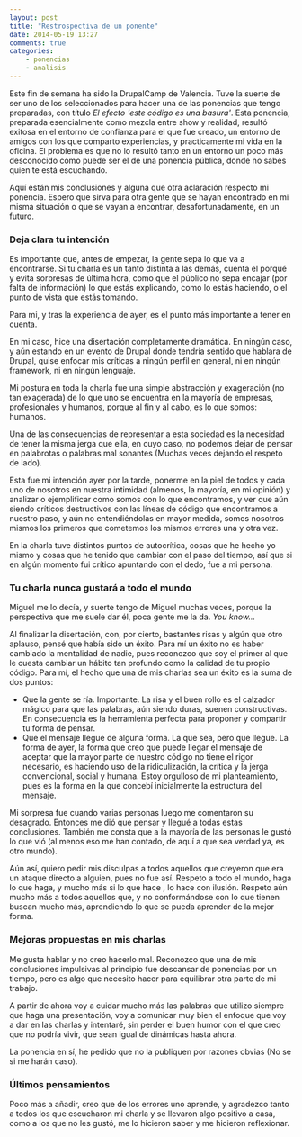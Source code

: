 ```yaml
---
layout: post
title: "Restrospectiva de un ponente"
date: 2014-05-19 13:27
comments: true
categories:
    - ponencias
    - analisis
---
```

Este fin de semana ha sido la DrupalCamp de Valencia. Tuve la suerte de ser uno
de los seleccionados para hacer una de las ponencias que tengo preparadas, con
título *El efecto 'este código es una basura'*. Esta ponencia, preparada
esencialmente como mezcla entre show y realidad, resultó exitosa en el entorno
de confianza para el que fue creado, un entorno de amigos con los que comparto
experiencias, y practicamente mi vida en la oficina. El problema es que no lo
resultó tanto en un entorno un poco más desconocido como puede ser el de una
ponencia pública, donde no sabes quien te está escuchando.

Aquí están mis conclusiones y alguna que otra aclaración respecto mi ponencia.
Espero que sirva para otra gente que se hayan encontrado en mi misma situación
o que se vayan a encontrar, desafortunadamente, en un futuro.

### Deja clara tu intención

Es importante que, antes de empezar, la gente sepa lo que va a encontrarse. Si
tu charla es un tanto distinta a las demás, cuenta el porqué y evita sorpresas
de última hora, como que el público no sepa encajar (por falta de información)
lo que estás explicando, como lo estás haciendo, o el punto de vista que estás
tomando.

Para mi, y tras la experiencia de ayer, es el punto más importante a tener en
cuenta.

En mi caso, hice una disertación completamente dramática. En ningún caso, y aún
estando en un evento de Drupal donde tendría sentido que hablara de Drupal,
quise enfocar mis críticas a ningún perfil en general, ni en ningún framework,
ni en ningún lenguaje.

Mi postura en toda la charla fue una simple abstracción y exageración (no tan
exagerada) de lo que uno se encuentra en la mayoría de empresas, profesionales
y humanos, porque al fin y al cabo, es lo que somos: humanos.

Una de las consecuencias de representar a esta sociedad es la necesidad de tener
la misma jerga que ella, en cuyo caso, no podemos dejar de pensar en palabrotas
o palabras mal sonantes (Muchas veces dejando el respeto de lado).

Esta fue mi intención ayer por la tarde, ponerme en la piel de todos y cada uno
de nosotros en nuestra intimidad (almenos, la mayoría, en mi opinión) y
analizar o ejemplificar como somos con lo que encontramos, y ver que aún siendo
críticos destructivos con las líneas de código que encontramos a nuestro paso, y
aún no entendiéndolas en mayor medida, somos nosotros mismos los primeros que
cometemos los mismos errores una y otra vez.

En la charla tuve distintos puntos de autocrítica, cosas que he hecho yo mismo
y cosas que he tenido que cambiar con el paso del tiempo, así que si en algún
momento fui crítico apuntando con el dedo, fue a mi persona.

### Tu charla nunca gustará a todo el mundo

Miguel me lo decía, y suerte tengo de Miguel muchas veces, porque la perspectiva
que me suele dar él, poca gente me la da. *You know...*

Al finalizar la disertación, con, por cierto, bastantes risas y algún que otro
aplauso, pensé que había sido un éxito. Para mí un éxito no es haber cambiado
la mentalidad de nadie, pues reconozco que soy el primer al que le cuesta
cambiar un hábito tan profundo como la calidad de tu propio código. Para mí, el
hecho que una de mis charlas sea un éxito es la suma de dos puntos:

* Que la gente se ría. Importante. La risa y el buen rollo es el calzador mágico
para que las palabras, aún siendo duras, suenen constructivas. En consecuencia
es la herramienta perfecta para proponer y compartir tu forma de pensar.
* Que el mensaje llegue de alguna forma. La que sea, pero que llegue. La forma de ayer, la forma que creo que
puede llegar el mensaje de aceptar que la mayor parte de nuestro código no tiene
el rigor necesario, es haciendo uso de la ridiculización, la crítica y la jerga
convencional, social y humana. Estoy orgulloso de mi planteamiento, pues es la forma en la que
concebí inicialmente la estructura del mensaje.

Mi sorpresa fue cuando varias personas luego me comentaron su desagrado. Entonces me dió que pensar
y llegué a todas estas conclusiones. También me consta que a la mayoría de las personas
le gustó lo que vió (al menos eso me han contado, de aquí a que sea verdad ya, es otro mundo).

Aún así, quiero pedir mis disculpas a todos aquellos que creyeron que era un ataque directo
a alguien, pues no fue así. Respeto a todo el mundo, haga lo que haga, y mucho más si lo que hace
, lo hace con ilusión. Respeto aún mucho más a todos aquellos que, y no conformándose con lo que tienen
buscan mucho más, aprendiendo lo que se pueda aprender de la mejor forma.

### Mejoras propuestas en mis charlas

Me gusta hablar y no creo hacerlo mal. Reconozco que una de mis conclusiones impulsivas al
principio fue descansar de ponencias por un tiempo, pero es algo que necesito hacer
para equilibrar otra parte de mi trabajo.

A partir de ahora voy a cuidar mucho más las palabras que utilizo siempre que haga una
presentación, voy a comunicar muy bien el enfoque que voy a dar en las charlas y
intentaré, sin perder el buen humor con el que creo que no podría vivir, que sean
igual de dinámicas hasta ahora.

La ponencia en sí, he pedido que no la publiquen por razones obvias (No se si
me harán caso).

### Últimos pensamientos

Poco más a añadir, creo que de los errores uno aprende, y agradezco tanto a todos los que
escucharon mi charla y se llevaron algo positivo a casa, como a los que no les gustó,
me lo hicieron saber y me hicieron reflexionar.